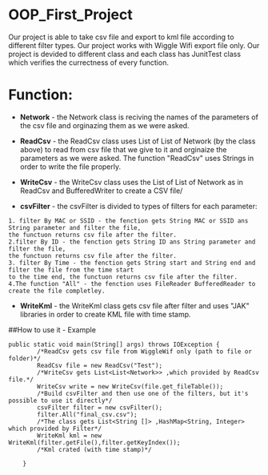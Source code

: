 # OOP_First_Project
Our project is able to take csv file and export to kml file according to different filter types.
Our project works with Wiggle Wifi export file only.
Our project is devided to different class and each class has JunitTest class which verifies the currectness of every function.



# Function:
   * **Network** - the Network class is reciving the names of the parameters of the csv file and orginazing them as we were asked.

   * **ReadCsv** - the ReadCsv class uses List of List of Network (by the class above) to read from csv file that we give to it and orginaize the parameters as we were asked. The function "ReadCsv" uses Strings in order to write the file properly.

   * **WriteCsv** - the WriteCsv class uses the List of List of Network as in ReadCsv and BufferedWriter to create a CSV file/

   * **csvFilter** - the csvFilter is divided to types of filters for each parameter:
   ```
1. filter By MAC or SSID - the fenction gets String MAC or SSID ans String parameter and filter the file, 
the functuon returns csv file after the filter.
2.filter By ID - the fenction gets String ID ans String parameter and filter the file, 
the functuon returns csv file after the filter.
3. filter By Time - the fenction gets String start and String end and filter the file from the time start 
to the time end, the functuon returns csv file after the filter.            
4.The function "All" - the fenction uses FileReader BufferedReader to create the file completley.
```
   * **WriteKml** - the WriteKml class gets csv file after filter and uses "JAK" libraries in order to create KML file with time stamp. 

##How to use it - Example
```
public static void main(String[] args) throws IOException {
		/*ReadCsv gets csv file from WiggleWif only (path to file or folder)*/
		ReadCsv file = new ReadCsv("Test");
		/*WriteCsv gets List<List<Network>> ,which provided by ReadCsv file.*/
		WriteCsv write = new WriteCsv(file.get_fileTable());
		/*Build csvFilter and then use one of the filters, but it's possible to use it directly*/
		csvFilter filter = new csvFilter();
		filter.All("final_csv.csv");
		/*The class gets List<String []> ,HashMap<String, Integer> which provided by Filter*/
		WriteKml kml = new WriteKml(filter.getFile(),filter.getKeyIndex());
		/*Kml crated (with time stamp)*/

	}
  ```
